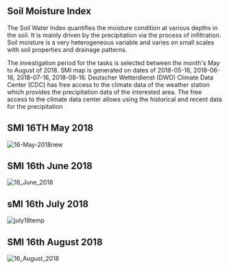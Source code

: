 ## Soil Moisture Index

The Soil Water Index quantifies the moisture condition at various depths in the soil. It is mainly driven by the precipitation via the process of infiltration. Soil moisture is a very heterogeneous variable and varies on small scales with soil properties and drainage patterns.

The investigation period for the tasks is selected between the month's May to August of 2018. SMI map is generated on dates of 2018-05-16, 2018-06-16, 2018-07-16, 2018-08-16. Deutscher Wetterdienst (DWD) Climate Data Center (CDC) has free access to the climate data of the weather station which provides the precipitation data of the interested area. The free access to the climate data center allows using the historical and recent data for the precipitation
## SMI 16TH May 2018
![16-May-2018new](https://user-images.githubusercontent.com/22714112/227778651-dccac69f-bc72-4503-936b-43155e87a0cf.png)
## SMI 16th June 2018
![16_June_2018](https://user-images.githubusercontent.com/22714112/227778659-3598986a-9d33-4aa1-9768-9ca0ee6ae871.png)
## sMI 16th July 2018
![july18temp](https://user-images.githubusercontent.com/22714112/227778663-aa7b09b0-8ebc-45ad-ba07-c86832fd9377.png)
## SMI 16th August 2018
![16_August_2018](https://user-images.githubusercontent.com/22714112/227778669-e9cd1e2a-3e4c-468a-b510-8fe86c299acf.png)
